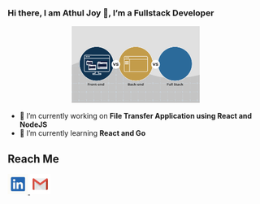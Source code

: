    

### Hi there, I am Athul Joy 👋,  I’m a Fullstack Developer
<p align="center">
  <img src="https://raw.githubusercontent.com/iathul/iathul/master/Blog-Gif.gif" width="50%"/></br>
</p>

<!-- ### 🔭 I’m a budding Fullstack Developer  -->

- 🔭 I’m currently working on  **File Transfer Application using React and NodeJS**
- 🌱 I’m currently learning **React and Go**

## Reach Me
<p align="left">
    <a  href="https://in.linkedin.com/in/athul-joy" title="LinkedIn">
        <img src="https://raw.githubusercontent.com/iathul/iathul/master/linkedin.png" width="40" height="40"/>
    </a>
    <a href="mailto: a.athuljoy@gmail.com" title="Gmail">
        <img src="https://raw.githubusercontent.com/iathul/iathul/master/gmail.png" width="40" height="40"/>
    </a>

</p>




<!-- ![image](https://github.com/iathul/iathul/blob/master/Blog-Gif.gif) -->

<!--
**iathul/iathul** is a ✨ _special_ ✨ repository because its `README.md` (this file) appears on your GitHub profile.

Here are some ideas to get you started:

- 🔭 I’m currently working on ...
- 🌱 I’m currently learning ...
- 👯 I’m looking to collaborate on ...
- 🤔 I’m looking for help with ...
- 💬 Ask me about ...
- 📫 How to reach me: ...
- 😄 Pronouns: ...
- ⚡ Fun fact: ...
-->
